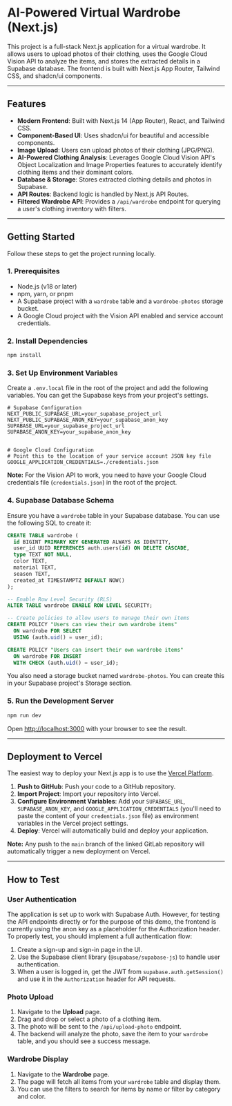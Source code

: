 # AI-Powered Virtual Wardrobe (Next.js)

This project is a full-stack Next.js application for a virtual wardrobe. It allows users to upload photos of their clothing, uses the Google Cloud Vision API to analyze the items, and stores the extracted details in a Supabase database. The frontend is built with Next.js App Router, Tailwind CSS, and shadcn/ui components.

---

## Features

-   **Modern Frontend**: Built with Next.js 14 (App Router), React, and Tailwind CSS.
-   **Component-Based UI**: Uses shadcn/ui for beautiful and accessible components.
-   **Image Upload**: Users can upload photos of their clothing (JPG/PNG).
-   **AI-Powered Clothing Analysis**: Leverages Google Cloud Vision API's Object Localization and Image Properties features to accurately identify clothing items and their dominant colors.
-   **Database & Storage**: Stores extracted clothing details and photos in Supabase.
-   **API Routes**: Backend logic is handled by Next.js API Routes.
-   **Filtered Wardrobe API**: Provides a `/api/wardrobe` endpoint for querying a user's clothing inventory with filters.

---

## Getting Started

Follow these steps to get the project running locally.

### 1. Prerequisites

-   Node.js (v18 or later)
-   npm, yarn, or pnpm
-   A Supabase project with a `wardrobe` table and a `wardrobe-photos` storage bucket.
-   A Google Cloud project with the Vision API enabled and service account credentials.

### 2. Install Dependencies

```bash
npm install
```

### 3. Set Up Environment Variables

Create a `.env.local` file in the root of the project and add the following variables. You can get the Supabase keys from your project's settings.

```
# Supabase Configuration
NEXT_PUBLIC_SUPABASE_URL=your_supabase_project_url
NEXT_PUBLIC_SUPABASE_ANON_KEY=your_supabase_anon_key
SUPABASE_URL=your_supabase_project_url
SUPABASE_ANON_KEY=your_supabase_anon_key


# Google Cloud Configuration
# Point this to the location of your service account JSON key file
GOOGLE_APPLICATION_CREDENTIALS=./credentials.json
```

**Note:** For the Vision API to work, you need to have your Google Cloud credentials file (`credentials.json`) in the root of the project.

### 4. Supabase Database Schema

Ensure you have a `wardrobe` table in your Supabase database. You can use the following SQL to create it:

```sql
CREATE TABLE wardrobe (
  id BIGINT PRIMARY KEY GENERATED ALWAYS AS IDENTITY,
  user_id UUID REFERENCES auth.users(id) ON DELETE CASCADE,
  type TEXT NOT NULL,
  color TEXT,
  material TEXT,
  season TEXT,
  created_at TIMESTAMPTZ DEFAULT NOW()
);

-- Enable Row Level Security (RLS)
ALTER TABLE wardrobe ENABLE ROW LEVEL SECURITY;

-- Create policies to allow users to manage their own items
CREATE POLICY "Users can view their own wardrobe items"
  ON wardrobe FOR SELECT
  USING (auth.uid() = user_id);

CREATE POLICY "Users can insert their own wardrobe items"
  ON wardrobe FOR INSERT
  WITH CHECK (auth.uid() = user_id);
```

You also need a storage bucket named `wardrobe-photos`. You can create this in your Supabase project's Storage section.

### 5. Run the Development Server

```bash
npm run dev
```

Open [http://localhost:3000](http://localhost:3000) with your browser to see the result.

---

## Deployment to Vercel

The easiest way to deploy your Next.js app is to use the [Vercel Platform](https://vercel.com/new?utm_medium=default-template&filter=next.js&utm_source=create-next-app&utm_campaign=create-next-app-readme).

1.  **Push to GitHub**: Push your code to a GitHub repository.
2.  **Import Project**: Import your repository into Vercel.
3.  **Configure Environment Variables**: Add your `SUPABASE_URL`, `SUPABASE_ANON_KEY`, and `GOOGLE_APPLICATION_CREDENTIALS` (you'll need to paste the content of your `credentials.json` file) as environment variables in the Vercel project settings.
4.  **Deploy**: Vercel will automatically build and deploy your application.

**Note:** Any push to the `main` branch of the linked GitLab repository will automatically trigger a new deployment on Vercel.

---

## How to Test

### User Authentication

The application is set up to work with Supabase Auth. However, for testing the API endpoints directly or for the purpose of this demo, the frontend is currently using the anon key as a placeholder for the Authorization header. To properly test, you should implement a full authentication flow:

1.  Create a sign-up and sign-in page in the UI.
2.  Use the Supabase client library (`@supabase/supabase-js`) to handle user authentication.
3.  When a user is logged in, get the JWT from `supabase.auth.getSession()` and use it in the `Authorization` header for API requests.

### Photo Upload

1.  Navigate to the **Upload** page.
2.  Drag and drop or select a photo of a clothing item.
3.  The photo will be sent to the `/api/upload-photo` endpoint.
4.  The backend will analyze the photo, save the item to your `wardrobe` table, and you should see a success message.

### Wardrobe Display

1.  Navigate to the **Wardrobe** page.
2.  The page will fetch all items from your `wardrobe` table and display them.
3.  You can use the filters to search for items by name or filter by category and color.
